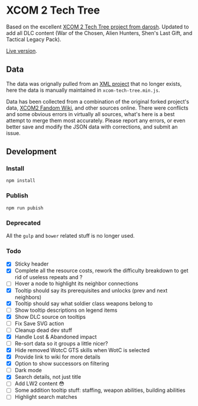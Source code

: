 # XCOM 2 Tech Tree

Based on the excellent [XCOM 2 Tech Tree project from darosh](https://darosh.github.io/xcom2-tech-tree/). Updated to add all DLC content (War of the Chosen, Alien Hunters, Shen's Last Gift, and Tactical Legacy Pack).

[Live version](https://aaronbeall.github.io/xcom2-tech-tree/).

## Data

The data was orignally pulled from an [XML project](https://github.com/mstum/xcom2) that no longer exists, here the data is manually maintained in `xcom-tech-tree.min.js`. 

Data has been collected from a combination of the original forked project's data, [XCOM2 Fandom Wiki](https://xcom.fandom.com/wiki/XCOM_2), and other sources online. There were conflicts and some obvious errors in virtually all sources, what's here is a best attempt to merge them most accurately. Please report any errors, or even better save and modify the JSON data with corrections, and submit an issue.

## Development

### Install

```
npm install
```

### Publish

```
npm run pubish
```

### Deprecated

All the `gulp` and `bower` related stuff is no longer used.

### Todo

- [x] Sticky header
- [x] Complete all the resource costs, rework the difficulty breakdown to get rid of useless repeats and ?
- [ ] Hover a node to highlight its neighbor connections
- [x] Tooltip should say its prerequisites and unlocks (prev and next neighbors)
- [x] Tooltip should say what soldier class weapons belong to
- [ ] Show tooltip descriptions on legend items
- [x] Show DLC source on tooltips
- [ ] Fix Save SVG action
- [ ] Cleanup dead dev stuff
- [x] Handle Lost & Abandoned impact
- [ ] Re-sort data so it groups a little nicer?
- [x] Hide removed WotcC GTS skills when WotC is selected
- [x] Provide link to wiki for more details
- [x] Option to show successors on filtering
- [ ] Dark mode
- [x] Search details, not just title
- [ ] Add LW2 content 😳
- [ ] Some addition tooltip stuff: staffing, weapon abilities, building abilities
- [ ] Highlight search matches